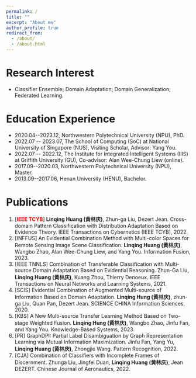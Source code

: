 ```yaml
---
permalink: /
title: ""
excerpt: "About me"
author_profile: true
redirect_from: 
  - /about/
  - /about.html
---
```


Research Interest
======
- Classifier Ensemble; Domain Adaptation; Domain Generalization; Federated Learning.

Education Experience
======
- 2020.04--2023.12, Northwestern Polytechnical University (NPU), PhD.
- 2022.07 -- 2023.07, The School of Computing (SoC) at National University of Singapore (NUS), Visiting Scholar, Advisor: Yang You.
- 2022.07 -- 2022.12, The Institute for Integrated Intelligent Systems (IIIS) at Griffith University (GU), Co-advisor: Alan Wee-Chung Liew (online).
- 2017.09--2020.03, Northwestern Polytechnical University (NPU), Master.
- 2013.09--2017.06, Henan University (HENU), Bachelor.

Publications
=====
1. [<font color="red">**IEEE TCYB**</font>] **Linqing Huang (黄林庆)**, Zhun-ga Liu, Dezert Jean. Cross-domain Pattern Classification with Distribution Adaptation Based on Evidence Theory. IEEE Transactions on Cybernetics (IEEE TCYB), 2022.
2. [INFFUS]  An Evidential Combination Method with Multi-color Spaces for Remote Sensing Image Scene Classification. **Linqing Huang (黄林庆)**, Wangbo Zhao, Alan Wee-Chung Liew, and Yang You. Information Fusion, 2023.
4. [IEEE TNNLS] Combination of Transferable Classification with Multi-source Domain Adaptation Based on Evidential Reasoning. Zhun-Ga Liu, **Linqing Huang (黄林庆)**, Kuang Zhou, Thierry Denoeux. IEEE Transactions on Neural Networks and Learning Systems, 2021.
5. [SCIS] Evidential Combination of Augmented Multi-source of Information Based on Domain Adaptation. **Linqing Hung (黄林庆)**, zhun-ga Liu, Quan Pan, Dezert Jean. SCIENCE CHINA Information Sciences, 2020.
6. [KBS] A New Multi-source Transfer Learning Method Based on Two-stage Weighted Fusion. **Linqing Hung (黄林庆)**, Wangbo Zhao, Jinfu Fan, and Yang You. Knowledge-Based Systems, 2023.
7. [PR] GraphDPI: Partial Label Disambiguation by Graph Representation Learning via Mutual Information Maximization. Jinfu Fan, Yang Yu, **Linqing Huang (黄林庆)**, Zhongjie Wang. Pattern Recognition, 2022.
8. [CJA] Combination of Classifiers with Incomplete Frames of Discernment. Zhunga Liu, Jingfei Duan, **Linqing Huang (黄林庆)**, Jean DEZERT. Chinese Journal of Aeronautics, 2022. 
